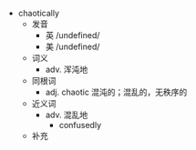 - chaotically
  - 发音
    - 英 /undefined/
    - 美 /undefined/
  - 词义
    - adv. 浑沌地
  - 同根词
    - adj. chaotic 混沌的；混乱的，无秩序的
  - 近义词
    - adv. 混乱地
      - confusedly
  - 补充